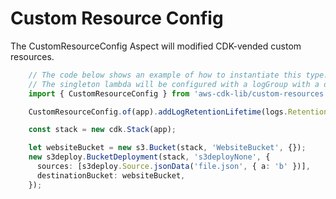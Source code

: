 # Custom Resource Config

The CustomResourceConfig Aspect will modified CDK-vended custom resources.

```ts
    // The code below shows an example of how to instantiate this type.
    // The singleton lambda will be configured with a logGroup with a defined logRetention.
    import { CustomResourceConfig } from 'aws-cdk-lib/custom-resources';

    CustomResourceConfig.of(app).addLogRetentionLifetime(logs.RetentionDays.TEN_YEARS);

    const stack = new cdk.Stack(app);

    let websiteBucket = new s3.Bucket(stack, 'WebsiteBucket', {});
    new s3deploy.BucketDeployment(stack, 's3deployNone', {
      sources: [s3deploy.Source.jsonData('file.json', { a: 'b' })],
      destinationBucket: websiteBucket,
    });
```